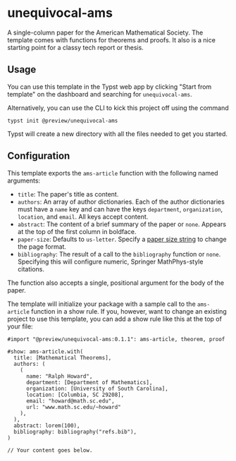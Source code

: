 # unequivocal-ams
A single-column paper for the American Mathematical Society. The template comes
with functions for theorems and proofs. It also is a nice starting point for a
classy tech report or thesis.

## Usage
You can use this template in the Typst web app by clicking "Start from template"
on the dashboard and searching for `unequivocal-ams`.

Alternatively, you can use the CLI to kick this project off using the command
```
typst init @preview/unequivocal-ams
```

Typst will create a new directory with all the files needed to get you started.

## Configuration
This template exports the `ams-article` function with the following named arguments:

- `title`: The paper's title as content.
- `authors`: An array of author dictionaries. Each of the author dictionaries
  must have a `name` key and can have the keys `department`, `organization`,
  `location`, and `email`. All keys accept content.
- `abstract`: The content of a brief summary of the paper or `none`. Appears at
  the top of the first column in boldface.
- `paper-size`: Defaults to `us-letter`. Specify a [paper size
  string](https://typst.app/docs/reference/layout/page/#parameters-paper) to
  change the page format.
- `bibliography`: The result of a call to the `bibliography` function or `none`.
  Specifying this will configure numeric, Springer MathPhys-style citations.

The function also accepts a single, positional argument for the body of the
paper.

The template will initialize your package with a sample call to the `ams-article`
function in a show rule. If you, however, want to change an existing project to
use this template, you can add a show rule like this at the top of your file:

```typ
#import "@preview/unequivocal-ams:0.1.1": ams-article, theorem, proof

#show: ams-article.with(
  title: [Mathematical Theorems],
  authors: (
    (
      name: "Ralph Howard",
      department: [Department of Mathematics],
      organization: [University of South Carolina],
      location: [Columbia, SC 29208],
      email: "howard@math.sc.edu",
      url: "www.math.sc.edu/~howard"
    ),
  ),
  abstract: lorem(100),
  bibliography: bibliography("refs.bib"),
)

// Your content goes below.
```
